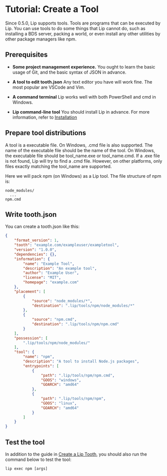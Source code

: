# Tutorial: Create a Tool

Since 0.5.0, Lip supports tools. Tools are programs that can be executed by Lip. You can use tools to do some things that Lip cannot do, such as installing a BDS server, packing a world, or even install any other utilities by other package managers like npm.

## Prerequisites

- **Some project management experience.** You ought to learn the basic usage of Git, and the basic syntax of JSON in advance.

- **A tool to edit tooth.json** Any text editor you have will work fine. The most popular are VSCode and Vim.

- **A command terminal** Lip works well with both PowerShell and cmd in Windows.

- **Lip command-line tool** You should install Lip in advance. For more information, refer to [Installation](installation.md)

## Prepare tool distributions

A tool is a executable file. On Windows, .cmd file is also supported. The name of the executable file should be the name of the tool. On Windows, the executable file should be tool_name.exe or tool_name.cmd. If a .exe file is not found, Lip will try to find a .cmd file. However, on other platforms, only files exactly matching the tool_name are supported.

Here we will pack npm (on Windows) as a Lip tool. The file structure of npm is:

```
node_modules/
  ...
npm.cmd
```

## Write tooth.json

You can create a tooth.json like this:

```json
{
    "format_version": 1,
    "tooth": "example.com/exampleuser/exampletool",
    "version": "1.0.0",
    "dependencies": {},
    "information": {
        "name": "Example Tool",
        "description": "An example tool",
        "author": "Example User",
        "license": "MIT",
        "homepage": "example.com"
    },
    "placement": [
        {
            "source": "node_modules/*",
            "destination": ".lip/tools/npm/node_modules/*"
        },
        {
            "source": "npm.cmd",
            "destination": ".lip/tools/npm/npm.cmd"
        }
    ],
    "possession": [
        ".lip/tools/npm/node_modules/"
    ],
    "tool": {
        "name": "npm",
        "description": "A tool to install Node.js packages",
        "entrypoints": [
            {
                "path": ".lip/tools/npm/npm.cmd",
                "GOOS": "windows",
                "GOARCH": "amd64"
            },
            {
                "path": ".lip/tools/npm/npm",
                "GOOS": "linux",
                "GOARCH": "amd64"
            }
        ]
    }
}
```

## Test the tool

In addition to the guide in [Create a Lip Tooth](create_a_lip_tooth.md#test-the-tooth), you should also run the command below to test the tool:

```shell
lip exec npm [args]
```